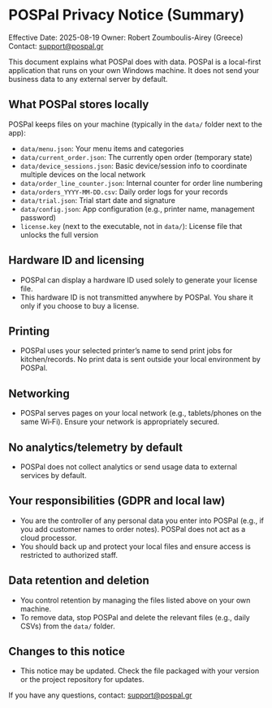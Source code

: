 # POSPal Privacy Notice (Summary)

Effective Date: 2025-08-19
Owner: Robert Zoumboulis-Airey (Greece)
Contact: support@pospal.gr

This document explains what POSPal does with data. POSPal is a local-first application that runs on your own Windows machine. It does not send your business data to any external server by default.

## What POSPal stores locally
POSPal keeps files on your machine (typically in the `data/` folder next to the app):
- `data/menu.json`: Your menu items and categories
- `data/current_order.json`: The currently open order (temporary state)
- `data/device_sessions.json`: Basic device/session info to coordinate multiple devices on the local network
- `data/order_line_counter.json`: Internal counter for order line numbering
- `data/orders_YYYY-MM-DD.csv`: Daily order logs for your records
- `data/trial.json`: Trial start date and signature
- `data/config.json`: App configuration (e.g., printer name, management password)
- `license.key` (next to the executable, not in `data/`): License file that unlocks the full version

## Hardware ID and licensing
- POSPal can display a hardware ID used solely to generate your license file.
- This hardware ID is not transmitted anywhere by POSPal. You share it only if you choose to buy a license.

## Printing
- POSPal uses your selected printer’s name to send print jobs for kitchen/records. No print data is sent outside your local environment by POSPal.

## Networking
- POSPal serves pages on your local network (e.g., tablets/phones on the same Wi‑Fi). Ensure your network is appropriately secured.

## No analytics/telemetry by default
- POSPal does not collect analytics or send usage data to external services by default.

## Your responsibilities (GDPR and local law)
- You are the controller of any personal data you enter into POSPal (e.g., if you add customer names to order notes). POSPal does not act as a cloud processor.
- You should back up and protect your local files and ensure access is restricted to authorized staff.

## Data retention and deletion
- You control retention by managing the files listed above on your own machine.
- To remove data, stop POSPal and delete the relevant files (e.g., daily CSVs) from the `data/` folder.

## Changes to this notice
- This notice may be updated. Check the file packaged with your version or the project repository for updates.

If you have any questions, contact: support@pospal.gr
